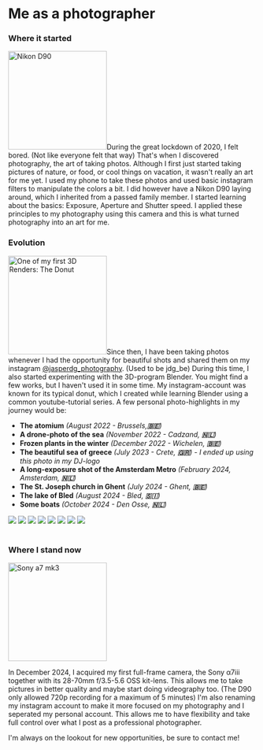 # Me as a photographer

### Where it started

<img src="https://upload.wikimedia.org/wikipedia/commons/thumb/d/d4/2023_Nikon_D90_%281%29.jpg/1280px-2023_Nikon_D90_%281%29.jpg" alt="Nikon D90" width="200"/>During the great lockdown of 2020, I felt bored. (Not like everyone felt that way) That's when I discovered photography, the art of taking photos. Although I first just started taking pictures of nature, or food, or cool things on vacation, it wasn't really an art for me yet. I used my phone to take these photos and used basic instagram filters to manipulate the colors a bit. I did however have a Nikon D90 laying around, which I inherited from a passed family member. I started learning about the basics: Exposure, Aperture and Shutter speed. I applied these principles to my photography using this camera and this is what turned photography into an art for me.

### Evolution

<img src="../media/textimages/donut.png" alt="One of my first 3D Renders: The Donut" width="200"/>Since then, I have been taking photos whenever I had the opportunity for beautiful shots and shared them on my instagram <a href="https://instagram.com/jasperdg_photography" target="_blank">@jasperdg_photography</a>. (Used to be jdg_be) During this time, I also started experimenting with the 3D-program Blender. You might find a few works, but I haven't used it in some time. My instagram-account was known for its typical donut, which I created while learning Blender using a common youtube-tutorial series. A few personal photo-highlights in my journey would be:
-  <b>The atomium</b> <i>(August 2022 - Brussels,<b class="flag">🇧🇪</b>)</i>
-  <b>A drone-photo of the sea</b><i> (November 2022 - Cadzand, <b class="flag">🇳🇱</b>) </i>
-  <b>Frozen plants in the winter</b><i> (December 2022 - Wichelen, <b class="flag">🇧🇪</b>)</i>
-  <b>The beautiful sea of greece</b><i> (July 2023 - Crete, <b class="flag">🇬🇷</b>) - I ended up using this photo in my DJ-logo</i>
-  <b>A long-exposure shot of the Amsterdam Metro</b><i> (February 2024, Amsterdam, <b class="flag">🇳🇱</b>)</i>
-  <b>The St. Joseph church in Ghent</b><i> (July 2024 - Ghent, <b class="flag">🇧🇪</b>)</i>
-  <b>The lake of Bled</b><i> (August 2024 - Bled, <b class="flag">🇸🇮</b>)</i>
-  <b>Some boats</b><i> (October 2024 - Den Osse, <b class="flag">🇳🇱</b>)</i>

<div class="photoline">
<img src="../media/textimages/atomium.jpg" class="h"/>
<img src="../media/textimages/sea.jpg" class="h"/>
<img src="../media/textimages/frozenplants.jpg" class="h"/>
<img src="../media/textimages/seagreece.jpg" class="h"/>
<img src="../media/textimages/metro.jpg" class="h"/>
<img src="../media/textimages/stjoseph.jpg" class="v"/>
<img src="../media/textimages/bled.jpg" class="v"/>
<img src="../media/textimages/boats.jpg" class="v"/>
</div>
<br/>

### Where I stand now

<img src="https://www.bhphotovideo.com/images/images2500x2500/sony_ilce_7m3k_b_alpha_a7_iii_mirrorless_1394219.jpg" alt="Sony a7 mk3" width=200>

In December 2024, I acquired my first full-frame camera, the Sony α7iii together with its 28-70mm f/3.5-5.6 OSS kit-lens. This allows me to take pictures in better quality and maybe start doing videography too. (The D90 only allowed 720p recording for a maximum of 5 minutes) I'm also renaming my instagram account to make it more focused on my photography and I seperated my personal account. This allows me to have flexibility and take full control over what I post as a professional photographer. 

I'm always on the lookout for new opportunities, be sure to contact me!



